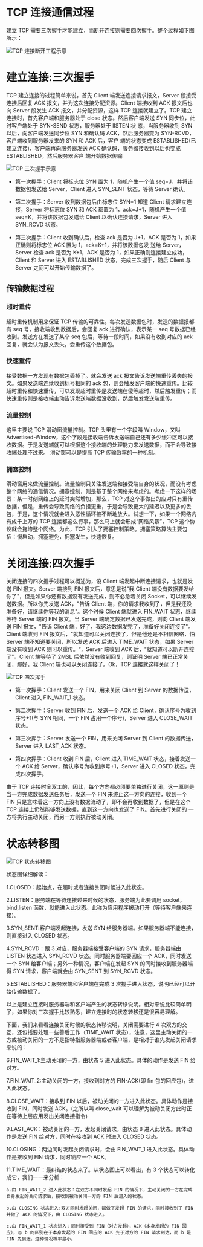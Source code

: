 # TCP 连接通信过程

建立 TCP 需要三次握手才能建立，而断开连接则需要四次握手。整个过程如下图所示：

![TCP 连接断开工程示意](https://s1.ax1x.com/2020/10/12/02Jgu6.png)

# 建立连接:三次握手

TCP 建立连接的过程简单来说，首先 Client 端发送连接请求报文，Server 段接受连接后回复 ACK 报文，并为这次连接分配资源。Client 端接收到 ACK 报文后也向 Server 段发生 ACK 报文，并分配资源，这样 TCP 连接就建立了。TCP 建立连接时，首先客户端和服务器处于 close 状态。然后客户端发送 SYN 同步位，此时客户端处于 SYN-SEND 状态，服务器处于 lISTEN 状 态，当服务器收到 SYN 以后，向客户端发送同步位 SYN 和确认码 ACK，然后服务器变为 SYN-RCVD，客户端收到服务器发来的 SYN 和 ACK 后，客户 端的状态变成 ESTABLISHED(已建立连接)，客户端再向服务器发送 ACK 确认码，服务器接收到以后也变成 ESTABLISHED。然后服务器客户 端开始数据传输

![TCP 三次握手示意](https://s1.ax1x.com/2020/10/12/02JQAg.png)

- 第一次握手：Client 将标志位 SYN 置为 1，随机产生一个值 seq=J，并将该数据包发送给 Server，Client 进入 SYN_SENT 状态，等待 Server 确认。

- 第二次握手：Server 收到数据包后由标志位 SYN=1 知道 Client 请求建立连接，Server 将标志位 SYN 和 ACK 都置为 1，ack=J+1，随机产生一个值 seq=K，并将该数据包发送给 Client 以确认连接请求，Server 进入 SYN_RCVD 状态。

- 第三次握手：Client 收到确认后，检查 ack 是否为 J+1，ACK 是否为 1，如果正确则将标志位 ACK 置为 1，ack=K+1，并将该数据包发 送给 Server，Server 检查 ack 是否为 K+1，ACK 是否为 1，如果正确则连接建立成功，Client 和 Server 进入 ESTABLISHED 状态，完成三次握手，随后 Client 与 Server 之间可以开始传输数据了。

## 传输数据过程

### 超时重传

超时重传机制用来保证 TCP 传输的可靠性。每次发送数据包时，发送的数据报都有 seq 号，接收端收到数据后，会回复 ack 进行确认，表示某一 seq 号数据已经收到。发送方在发送了某个 seq 包后，等待一段时间，如果没有收到对应的 ack 回复，就会认为报文丢失，会重传这个数据包。

### 快速重传

接受数据一方发现有数据包丢掉了。就会发送 ack 报文告诉发送端重传丢失的报文。如果发送端连续收到标号相同的 ack 包，则会触发客户端的快速重传。比较超时重传和快速重传，可以发现超时重传是发送端在傻等超时，然后触发重传；而快速重传则是接收端主动告诉发送端数据没收到，然后触发发送端重传。

### 流量控制

这里主要说 TCP 滑动窗流量控制。TCP 头里有一个字段叫 Window，又叫 Advertised-Window，这个字段是接收端告诉发送端自己还有多少缓冲区可以接收数据。于是发送端就可以根据这个接收端的处理能力来发送数据，而不会导致接收端处理不过来。 滑动窗可以是提高 TCP 传输效率的一种机制。

### 拥塞控制

滑动窗用来做流量控制。流量控制只关注发送端和接受端自身的状况，而没有考虑整个网络的通信情况。拥塞控制，则是基于整个网络来考虑的。考虑一下这样的场景：某一时刻网络上的延时突然增加，那么，TCP 对这个事做出的应对只有重传数据，但是，重传会导致网络的负担更重，于是会导致更大的延迟以及更多的丢包，于是，这个情况就会进入恶性循环被不断地放大。试想一下，如果一个网络内有成千上万的 TCP 连接都这么行事，那么马上就会形成“网络风暴”，TCP 这个协议就会拖垮整个网络。为此，TCP 引入了拥塞控制策略。拥塞策略算法主要包括：慢启动，拥塞避免，拥塞发生，快速恢复。

# 关闭连接:四次握手

关闭连接的四次握手过程可以概述为，设 Client 端发起中断连接请求，也就是发送 FIN 报文。Server 端接到 FIN 报文后，意思是说"我 Client 端没有数据要发给你了"，但是如果你还有数据没有发送完成，则不必急着关闭 Socket，可以继续发送数据。所以你先发送 ACK，"告诉 Client 端，你的请求我收到了，但是我还没准备好，请继续你等我的消息"。这个时候 Client 端就进入 FIN_WAIT 状态，继续等待 Server 端的 FIN 报文。当 Server 端确定数据已发送完成，则向 Client 端发送 FIN 报文，"告诉 Client 端，好了，我这边数据发完了，准备好关闭连接了"。Client 端收到 FIN 报文后，"就知道可以关闭连接了，但是他还是不相信网络，怕 Server 端不知道要关闭，所以发送 ACK 后进入 TIME_WAIT 状态，如果 Server 端没有收到 ACK 则可以重传。“，Server 端收到 ACK 后，"就知道可以断开连接了"。Client 端等待了 2MSL 后依然没有收到回复，则证明 Server 端已正常关闭，那好，我 Client 端也可以关闭连接了。Ok，TCP 连接就这样关闭了！

![TCP 四次挥手](https://s1.ax1x.com/2020/10/12/02JNuV.png)

- 第一次挥手：Client 发送一个 FIN，用来关闭 Client 到 Server 的数据传送，Client 进入 FIN_WAIT_1 状态。

- 第二次挥手：Server 收到 FIN 后，发送一个 ACK 给 Client，确认序号为收到序号+1(与 SYN 相同，一个 FIN 占用一个序号)，Server 进入 CLOSE_WAIT 状态。

- 第三次挥手：Server 发送一个 FIN，用来关闭 Server 到 Client 的数据传送，Server 进入 LAST_ACK 状态。

- 第四次挥手：Client 收到 FIN 后，Client 进入 TIME_WAIT 状态，接着发送一个 ACK 给 Server，确认序号为收到序号+1，Server 进入 CLOSED 状态，完成四次挥手。

由于 TCP 连接时全双工的，因此，每个方向都必须要单独进行关闭，这一原则是当一方完成数据发送任务后，发送一个 FIN 来终止这一方向的连接，收到一个 FIN 只是意味着这一方向上没有数据流动了，即不会再收到数据了，但是在这个 TCP 连接上仍然能够发送数据，直到这一方向也发送了 FIN。首先进行关闭的 一方将执行主动关闭，而另一方则执行被动关闭。

# 状态转移图

![TCP 状态转移图](https://s1.ax1x.com/2020/10/12/02YrdS.png)

状态图详细解读：

1.CLOSED：起始点，在超时或者连接关闭时候进入此状态。

2.LISTEN：服务端在等待连接过来时候的状态，服务端为此要调用 socket，bind,listen 函数，就能进入此状态。此称为应用程序被动打开（等待客户端来连接）。

3.SYN_SENT:客户端发起连接，发送 SYN 给服务器端。如果服务器端不能连接，则直接进入 CLOSED 状态。

4.SYN_RCVD：跟 3 对应，服务器端接受客户端的 SYN 请求，服务器端由 LISTEN 状态进入 SYN_RCVD 状态。同时服务器端要回应一个 ACK，同时发送一个 SYN 给客户端；另外一种情况，客户端在发起 SYN 的同时接收到服务器端得 SYN 请求，客户端就会由 SYN_SENT 到 SYN_RCVD 状态。

5.ESTABLISHED：服务器端和客户端在完成 3 次握手进入状态，说明已经可以开始传输数据了。

以上是建立连接时服务器端和客户端产生的状态转移说明。相对来说比较简单明了，如果你对三次握手比较熟悉，建立连接时的状态转移还是很容易理解。

下面，我们来看看连接关闭时候的状态转移说明，关闭需要进行 4 次双方的交互，还包括要处理一些善后工作（TIME_WAIT 状态），注意，这里主动关闭的一方或被动关闭的一方不是指特指服务器端或者客户端，是相对于谁先发起关闭请求来说的：

6.FIN_WAIT_1:主动关闭的一方，由状态 5 进入此状态。具体的动作是发送 FIN 给对方。

7.FIN_WAIT_2:主动关闭的一方，接收到对方的 FIN-ACK(即 fin 包的回应包)，进入此状态。

8.CLOSE_WAIT：接收到 FIN 以后，被动关闭的一方进入此状态。具体动作是接收到 FIN，同时发送 ACK。(之所以叫 close_wait 可以理解为被动关闭方此时正在等待上层应用发出关闭连接指令)

9.LAST_ACK：被动关闭的一方，发起关闭请求，由状态 8 进入此状态。具体动作是发送 FIN 给对方，同时在接收到 ACK 时进入 CLOSED 状态。

10.CLOSING：两边同时发起关闭请求时，会由 FIN_WAIT_1 进入此状态。具体动作是接收到 FIN 请求，同时响应一个 ACK。

11.TIME_WAIT：最纠结的状态来了。从状态图上可以看出，有 3 个状态可以转化成它，我们一一来分析：

    a.由 FIN_WAIT_2 进入此状态：在双方不同时发起 FIN 的情况下，主动关闭的一方在完成自身发起的关闭请求后，接收到被动关闭一方的 FIN 后进入的状态。

    b.由 CLOSING 状态进入:双方同时发起关闭，都做了发起 FIN 的请求，同时接收到了 FIN 并做了 ACK 的情况下，由 CLOSING 状态进入。

    c.由 FIN_WAIT_1 状态进入：同时接受到 FIN（对方发起），ACK（本身发起的 FIN 回应），与 b 的区别在于本身发起的 FIN 回应的 ACK 先于对方的 FIN 请求到达，而 b 是 FIN 先到达。这种情况概率最小。
